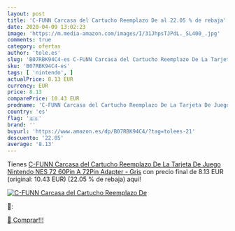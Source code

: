 ```yaml
---
layout: post
title: 'C-FUNN Carcasa del Cartucho Reemplazo De al 22.05 % de rebaja'
date: 2020-04-09 13:02:23
image: 'https://m.media-amazon.com/images/I/31JhpsTJPdL._SL400_.jpg'
comments: true
category: ofertas
author: 'tole.es'
slug: 'B07RBK94C4-es C-FUNN Carcasa del Cartucho Reemplazo De La Tarjeta De...'
sku: 'B07RBK94C4-es'
tags: [ 'nintendo', ]
actualPrice: 8.13 EUR
currency: EUR
price: 8.13
comparePrice: 10.43 EUR
prodname: 'C-FUNN Carcasa del Cartucho Reemplazo De La Tarjeta De Juego Nintendo NES 72 60Pin A 72Pin Adapter - Gris'
country: 'es'
flag: '🇪🇸'
brand: ''
buyurl: 'https://www.amazon.es/dp/B07RBK94C4/?tag=tolees-21'
descuento: '22.05'
average: '8.13'
---
```


Tienes [C-FUNN Carcasa del Cartucho Reemplazo De La Tarjeta De Juego Nintendo NES 72 60Pin A 72Pin Adapter - Gris](https://www.amazon.es/dp/B07RBK94C4/?tag=tolees-21) con precio final de  8.13 EUR (original: 10.43 EUR) (22.05 %  de rebaja) aqui!

[![C-FUNN Carcasa del Cartucho Reemplazo De](https://m.media-amazon.com/images/I/31JhpsTJPdL._SL400_.jpg)](https://www.amazon.es/dp/B07RBK94C4/?tag=tolees-21)

🔎:


[🛒 Comprar!!!](https://www.amazon.es/dp/B07RBK94C4/?tag=tolees-21)
